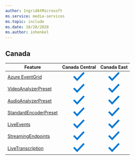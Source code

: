```yaml
---
author: IngridAtMicrosoft
ms.service: media-services 
ms.topic: include
ms.date: 10/28/2020
ms.author: inhenkel
---
```


<!--Feature availability in region-->
## Canada

| Feature | Canada Central | Canada East |
| --- | :---: | :---: |
| [Azure EventGrid](../monitoring/reacting-to-media-services-events.md) |![Azure EventGrid Canada Central general availability](../media/azure-clouds-regions/ga.svg)  |![Azure EventGrid Canada East general availability](../media/azure-clouds-regions/ga.svg) |
| [VideoAnalyzerPreset](../analyze-video-audio-files-concept.md) |![VideoAnalyzerPreset Canada Central general availability](../media/azure-clouds-regions/ga.svg)  | ![VideoAnalyzerPreset Canada East general availability](../media/azure-clouds-regions/ga.svg) |
| [AudioAnalyzerPreset](../analyze-video-audio-files-concept.md) |![AudioAnalyzerPreset Canada Central general availability](../media/azure-clouds-regions/ga.svg)  | ![AudioAnalyzerPreset Canada East general availability](../media/azure-clouds-regions/ga.svg) |
| [StandardEncoderPreset](../encoding-concept.md) |![StandardEncoderPreset Canada Central general availability](../media/azure-clouds-regions/ga.svg)  | ![StandardEncoderPreset Canada East general availability](../media/azure-clouds-regions/ga.svg) |
| [LiveEvents](../live-streaming-overview.md) |![LiveEvents Canada Central general availability](../media/azure-clouds-regions/ga.svg)  | ![LiveEvents Canada East general availability](../media/azure-clouds-regions/ga.svg) |
| [StreamingEndpoints](../streaming-endpoint-concept.md) |![StreamingEndpoints Canada Central general availability](../media/azure-clouds-regions/ga.svg) | ![StreamingEndpoints Canada East general availability](../media/azure-clouds-regions/ga.svg)  |
| [LiveTranscription](../live-transcription.md) |![LiveTranscription Canada Central general availability](../media/azure-clouds-regions/ga.svg) |![LiveTranscription Canada East general availability](../media/azure-clouds-regions/ga.svg) |
